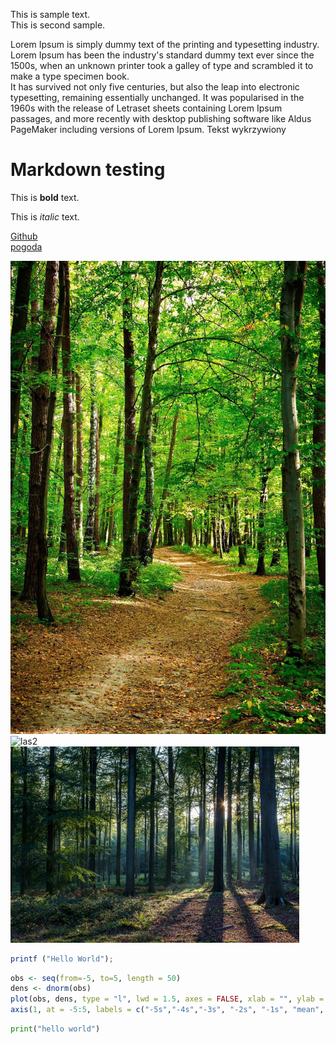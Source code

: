 <!-- Example for normal text -->
This is sample text.  
This is second sample.  

Lorem Ipsum is simply dummy text of the printing and typesetting industry. Lorem Ipsum has been the industry's standard dummy text ever since the 1500s, when an unknown printer took a galley of type and scrambled it to make a type specimen book.  
It has survived not only five centuries, but also the leap into electronic typesetting, remaining essentially unchanged. It was popularised in the 1960s with the release of Letraset sheets containing Lorem Ipsum passages, and more recently with desktop publishing software like Aldus PageMaker including versions of Lorem Ipsum.
Tekst wykrzywiony

<!-- Example for title -->
Markdown testing
=
<!-- Here comes the TOC -->

<!-- Example of paragraph of text -->

<!-- Example of another paragraph -->

<!-- Example for Bold -->
This is **bold** text.
<!-- Example for Italic  -->
This is *italic* text.
<!-- Example for Links -->
[Github](https://github.com/martab0/Markdown)  
[pogoda](http://meteo.pl)
<!-- Example for Images -->
![las](las1.jpg)
![las2](https://d-tm.ppstatic.pl/kadry/d4/08/ccf306fbac4337497fc4223c4861.1000.jpg)
![las3](images/qwe.jpeg)
<!-- Example for linking to another file-->

<!-- Example for Headers -->

<!-- Just text with equation -->

<!-- Example for inline code -->

<!-- A block of code -->
```javascript
printf ("Hello World");
```
```r
obs <- seq(from=-5, to=5, length = 50)
dens <- dnorm(obs)
plot(obs, dens, type = "l", lwd = 1.5, axes = FALSE, xlab = "", ylab = "")
axis(1, at = -5:5, labels = c("-5s","-4s","-3s", "-2s", "-1s", "mean", "1s", "2s", "3s","4s","5s"))
```
```python
print("hello world")
```

<!-- Example for Quote -->

<!-- Example for Bullet List -->

<!-- Example for Numbered List -->

<!-- Example for Tables -->

<!-- Paragraph after table -->
